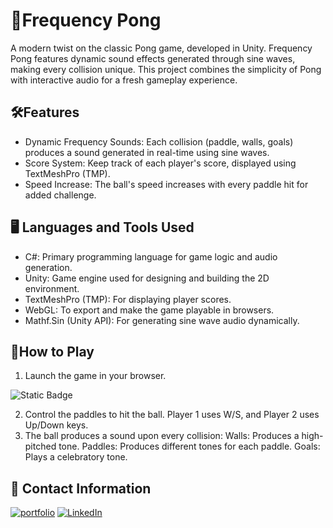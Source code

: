
# 🏓Frequency Pong 

A modern twist on the classic Pong game, developed in Unity. Frequency Pong features dynamic sound effects generated through sine waves, making every collision unique. This project combines the simplicity of Pong with interactive audio for a fresh gameplay experience.


## 🛠️Features

- Dynamic Frequency Sounds: Each collision (paddle, walls, goals) produces a sound generated in real-time using sine waves.
- Score System: Keep track of each player's score, displayed using TextMeshPro (TMP).
- Speed Increase: The ball's speed increases with every paddle hit for added challenge.

## 🖥️ Languages and Tools Used
- C#: Primary programming language for game logic and audio generation.
- Unity: Game engine used for designing and building the 2D environment.
- TextMeshPro (TMP): For displaying player scores.
- WebGL: To export and make the game playable in browsers.
- Mathf.Sin (Unity API): For generating sine wave audio dynamically.

## 🚀How to Play

1. Launch the game in your browser.

![Static Badge](https://img.shields.io/badge/play-badge?style=for-the-badge&logo=Unity&labelColor=black&color=white&link=https%3A%2F%2Ffrequency-pong.vercel.app%2F)

2. Control the paddles to hit the ball. Player 1 uses W/S, and Player 2 uses Up/Down keys.
3. The ball produces a sound upon every collision:
Walls: Produces a high-pitched tone.
Paddles: Produces different tones for each paddle.
Goals: Plays a celebratory tone.
## 🔗 Contact Information
[![portfolio](https://img.shields.io/badge/My%20portfolio%20-%20hotpink?style=for-the-badge&logo=kofi&logoColor=black)](https://portfolio-86-seven.vercel.app/)
[![LinkedIn](https://img.shields.io/badge/LinkedIn%20-%20blue?style=for-the-badge&logo=linkedin&logoColor=snow)](https://www.linkedin.com/in/valentina-restrepo-0389812a2/)

